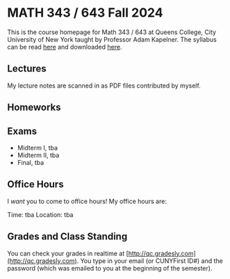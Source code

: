 # MATH 343 / 643 Fall 2024

This is the course homepage for Math 343 / 643 at Queens College, City University of New York taught by Professor Adam Kapelner. The syllabus can be read [here](https://github.com/kapelner/QC_MATH_343_Spring_2024/blob/main/syllabus/syllabus.pdf) and downloaded [here](https://raw.githubusercontent.com/kapelner/QC_MATH_343_Spring_2024/main/syllabus/syllabus.pdf).


## Lectures

My lecture notes are scanned in as PDF files contributed by myself.

<!--
* Lecture 23 [(notes)](https://github.com/kapelner/QC_MATH_343_Spring_2024/blob/main/lectures/lec23.pdf)
* Lecture 22 [(notes)](https://github.com/kapelner/QC_MATH_343_Spring_2024/blob/main/lectures/lec22.pdf)
* Lecture 21 [(notes)](https://github.com/kapelner/QC_MATH_343_Spring_2024/blob/main/lectures/lec21.pdf)
* Lecture 20 [(notes)](https://github.com/kapelner/QC_MATH_343_Spring_2024/blob/main/lectures/lec20.pdf)
* Lecture 19 [(notes)](https://github.com/kapelner/QC_MATH_343_Spring_2024/blob/main/lectures/lec19.pdf)
* Lecture 18 [(notes)](https://github.com/kapelner/QC_MATH_343_Spring_2024/blob/main/lectures/lec18.pdf)
* Lecture 17 [(notes)](https://github.com/kapelner/QC_MATH_343_Spring_2024/blob/main/lectures/lec17.pdf)
* Lecture 16 [(notes)](https://github.com/kapelner/QC_MATH_343_Spring_2024/blob/main/lectures/lec16.pdf)
* Lecture 15 [(notes)](https://github.com/kapelner/QC_MATH_343_Spring_2024/blob/main/lectures/lec15.pdf)
* Lecture 14 [(notes)](https://github.com/kapelner/QC_MATH_343_Spring_2024/blob/main/lectures/lec14.pdf)
* Lecture 13 [(notes)](https://github.com/kapelner/QC_MATH_343_Spring_2024/blob/main/lectures/lec13.pdf)
* Lecture 12 [(notes)](https://github.com/kapelner/QC_MATH_343_Spring_2024/blob/main/lectures/lec12.pdf)
* Lecture 11 [(notes)](https://github.com/kapelner/QC_MATH_343_Spring_2024/blob/main/lectures/lec11.pdf)
* Lecture 10 [(notes)](https://github.com/kapelner/QC_MATH_343_Spring_2024/blob/main/lectures/lec10.pdf)
* Lecture 9 [(notes)](https://github.com/kapelner/QC_MATH_343_Spring_2024/blob/main/lectures/lec09.pdf)
* Lecture 8 [(notes)](https://github.com/kapelner/QC_MATH_343_Spring_2024/blob/main/lectures/lec08.pdf)
* Lecture 7 [(notes)](https://github.com/kapelner/QC_MATH_343_Spring_2024/blob/main/lectures/lec07.pdf)
* Lecture 6 [(notes)](https://github.com/kapelner/QC_MATH_343_Spring_2024/blob/main/lectures/lec06.pdf)
* Lecture 5 [(notes)](https://github.com/kapelner/QC_MATH_343_Spring_2024/blob/main/lectures/lec05.pdf)
* Lecture 4 [(notes)](https://github.com/kapelner/QC_MATH_343_Spring_2024/blob/main/lectures/lec04.pdf)
* Lecture 3 [(notes)](https://github.com/kapelner/QC_MATH_343_Spring_2024/blob/main/lectures/lec03.pdf)
* Lecture 2 [(notes)](https://github.com/kapelner/QC_MATH_343_Spring_2024/blob/main/lectures/lec02.pdf)
* Lecture 1 [(notes)](https://github.com/kapelner/QC_MATH_343_Spring_2024/blob/main/lectures/lec01.pdf)-->


## Homeworks

<!--
* Homework 9 [(download)](https://github.com/kapelner/QC_MATH_343_Spring_2024/blob/main/homeworks/hw09/hw09.pdf?raw=true) [(view)](https://github.com/kapelner/QC_MATH_343_Spring_2024/blob/main/homeworks/hw09/hw09.pdf) (due 12/12)
* Homework 8 [(download)](https://github.com/kapelner/QC_MATH_343_Spring_2024/blob/main/homeworks/hw08/hw08.pdf?raw=true) [(view)](https://github.com/kapelner/QC_MATH_343_Spring_2024/blob/main/homeworks/hw08/hw08.pdf) (due 12/2)
* Homework 7 [(download)](https://github.com/kapelner/QC_MATH_343_Spring_2024/blob/main/homeworks/hw07/hw07.pdf?raw=true) [(view)](https://github.com/kapelner/QC_MATH_343_Spring_2024/blob/main/homeworks/hw07/hw07.pdf) (not officially due)
* Homework 6 [(download)](https://github.com/kapelner/QC_MATH_343_Spring_2024/blob/main/homeworks/hw06/hw06.pdf?raw=true) [(view)](https://github.com/kapelner/QC_MATH_343_Spring_2024/blob/main/homeworks/hw06/hw06.pdf) (due 12/4)
* Homework 5 [(download)](https://github.com/kapelner/QC_MATH_343_Spring_2024/blob/main/homeworks/hw05/hw05.pdf?raw=true) [(view)](https://github.com/kapelner/QC_MATH_343_Spring_2024/blob/main/homeworks/hw05/hw05.pdf) (due 11/16)
* Homework 4 [(download)](https://github.com/kapelner/QC_MATH_343_Spring_2024/blob/main/homeworks/hw04/hw04.pdf?raw=true) [(view)](https://github.com/kapelner/QC_MATH_343_Spring_2024/blob/main/homeworks/hw04/hw04.pdf) (due 11/2)
* Homework 3 [(download)](https://github.com/kapelner/QC_MATH_343_Spring_2024/blob/main/homeworks/hw03/hw03.pdf?raw=true) [(view)](https://github.com/kapelner/QC_MATH_343_Spring_2024/blob/main/homeworks/hw03/hw03.pdf) (due 10/8)
* Homework 2 [(download)](https://github.com/kapelner/QC_MATH_343_Spring_2024/blob/main/homeworks/hw02/hw02.pdf?raw=true) [(view)](https://github.com/kapelner/QC_MATH_343_Spring_2024/blob/main/homeworks/hw02/hw02.pdf) (due 9/20)
* Homework 1 [(download)](https://github.com/kapelner/QC_MATH_343_Spring_2024/blob/main/homeworks/hw01/hw01.pdf?raw=true) [(view)](https://github.com/kapelner/QC_MATH_343_Spring_2024/blob/main/homeworks/hw01/hw01.pdf) (due 9/9)-->


## Exams

* Midterm I, tba
* Midterm II, tba
* Final, tba

## Office Hours

I *want* you to come to office hours! My office hours are:

Time: tba
Location: tba 

## Grades and Class Standing

You can check your grades in realtime at [http://qc.gradesly.com](http://qc.gradesly.com). You type in your email (or CUNYFirst ID#) and the password (which was emailed to you at the beginning of the semester).
